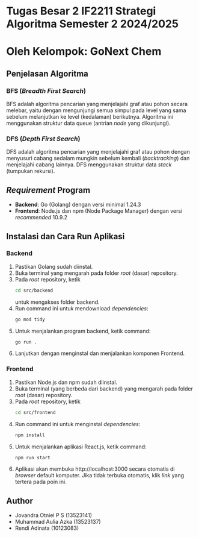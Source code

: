 # Tugas Besar 2 IF2211 Strategi Algoritma Semester 2 2024/2025

# Oleh Kelompok: GoNext Chem

## Penjelasan Algoritma

### BFS (_Breadth First Search_)
BFS adalah algoritma pencarian yang menjelajahi graf atau pohon secara melebar, yaitu dengan mengunjungi semua simpul pada level yang sama sebelum melanjutkan ke level (kedalaman) berikutnya. Algoritma ini menggunakan struktur data queue (antrian _node_ yang dikunjungi).

### DFS (_Depth First Search_)
DFS adalah algoritma pencarian yang menjelajahi graf atau pohon dengan menyusuri cabang sedalam mungkin sebelum kembali (_backtracking_) dan menjelajahi cabang lainnya. DFS menggunakan struktur data _stack_ (tumpukan rekursi).

## _Requirement_ Program
- **Backend**: Go (Golang) dengan versi minimal 1.24.3
- **Frontend**: Node.js dan npm (Node Package Manager) dengan versi _recommended_ 10.9.2

## Instalasi dan Cara Run Aplikasi

### Backend
1. Pastikan Golang sudah diinstal.
2. Buka terminal yang mengarah pada folder _root_ (dasar) repository.
3. Pada _root_ repository, ketik 
    ```bash
    cd src/backend
    ``` 
     untuk mengakses folder backend.
4. Run command ini untuk mendownload _dependencies_:
   ```bash
   go mod tidy
   ```
5. Untuk menjalankan program backend, ketik command:
   ```bash
   go run .
   ```
6. Lanjutkan dengan menginstal dan menjalankan komponen Frontend.

### Frontend
1. Pastikan Node.js dan npm sudah diinstal.
2. Buka terminal (yang berbeda dari backend) yang mengarah pada folder _root_ (dasar) repository.
3. Pada _root_ repository, ketik 
    ```bash
    cd src/frontend
    ``` 
4. Run command ini untuk menginstal _dependencies_:
   ```bash
   npm install
   ```
5. Untuk menjalankan aplikasi React.js, ketik command:
   ```bash
   npm run start
   ```
6. Aplikasi akan membuka http://localhost:3000 secara otomatis di _browser_ default komputer. Jika tidak terbuka otomatis, klik _link_ yang tertera pada poin ini.

## Author
- Jovandra Otniel P S (13523141)
- Muhammad Aulia Azka (13523137)
- Rendi Adinata (10123083)
